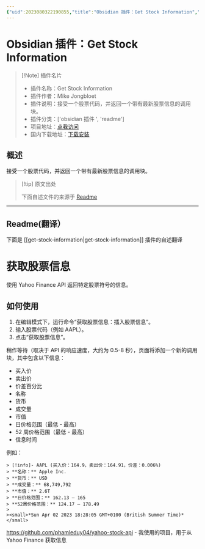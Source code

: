 ```yaml
---
{"uid":2023080322190855,"title":"Obsidian 插件：Get Stock Information","tags":["obsidian插件","readme"],"description":"接受一个股票代码，并返回一个带有最新股票信息的调用块。","author":"AI","type":"readme","draft":false,"editable":false,"modified":20230101000000,"dg-publish":true,"permalink":"/lake-of-knowledge/10-obsidian/obsidian/readme/get-stock-information-readme/","dgPassFrontmatter":true}
---
```



# Obsidian 插件：Get Stock Information

> [!Note] 插件名片
> - 插件名称：Get Stock Information
> - 插件作者：Mike Jongbloet
> - 插件说明：接受一个股票代码，并返回一个带有最新股票信息的调用块。
> - 插件分类：['obsidian 插件 ', 'readme']
> - 项目地址：[点我访问](https://github.com/mikejongbloet/obsidian-get-stock-information)
> - 国内下载地址：[下载安装](https://pkmer.cn/products/plugin/pluginMarket/?get-stock-information)

## 概述

接受一个股票代码，并返回一个带有最新股票信息的调用块。

> [!tip] 原文出处
>
>下面自述文件的来源于 [Readme](https://ghproxy.net/https://raw.githubusercontent.com/mikejongbloet/obsidian-get-stock-information/master/README.md)
>

---

## Readme(翻译）

下面是 [[get-stock-information\|get-stock-information]] 插件的自述翻译

# 获取股票信息

使用 Yahoo Finance API 返回特定股票符号的信息。

## 如何使用

1. 在编辑模式下，运行命令“获取股票信息：插入股票信息”。
2. 输入股票代码（例如 AAPL）。
3. 点击“获取股票信息”。

稍作等待（取决于 API 的响应速度，大约为 0.5-8 秒），页面将添加一个新的调用块，其中包含以下信息：

* 买入价
* 卖出价
* 价差百分比
* 名称
* 货币
* 成交量
* 市值
* 日价格范围（最低 - 最高）
* 52 周价格范围（最低 - 最高）
* 信息时间

例如：

```
> [!info]- AAPL (买入价：164.9，卖出价：164.91，价差：0.006%)
> **名称：** Apple Inc.
> **货币：** USD
> **成交量：** 68,749,792
> **市值：** 2.6T
> **日价格范围：** 162.13 – 165
> **52周价格范围：** 124.17 – 178.49
>
><small>*Sun Apr 02 2023 18:28:05 GMT+0100 (British Summer Time)*</small>
```

<https://github.com/phamleduy04/yahoo-stock-api> - 我使用的项目，用于从 Yahoo Finance 获取信息
